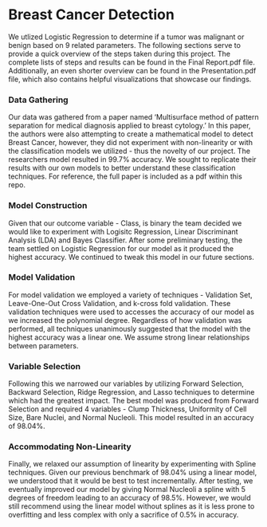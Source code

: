 # Breast Cancer Detection

We utlized Logistic Regression to determine if a tumor was malignant or benign based on 9 related parameters. The following sections serve to provide a quick overview of the steps taken during this project. The complete lists of steps and results can be found in the Final Report.pdf file. Additionally, an even shorter overview can be found in the Presentation.pdf file, which also contains helpful visualizations that showcase our findings.

### Data Gathering

Our data was gathered from a paper named ‘Multisurface method of pattern separation for medical diagnosis applied to breast cytology.’ In this paper, the authors were also attempting to create a mathematical model to detect Breast Cancer, however, they did not experiment with non-linearity or with the classification models we utilized - thus the novelty of our project. The researchers model resulted in 99.7% accuracy. We sought to replicate their results with our own models to better understand these classification techniques. For reference, the full paper is included as a pdf within this repo.

### Model Construction

Given that our outcome variable - Class, is binary the team decided we would like to experiment with Logisitc Regression, Linear Discriminant Analysis (LDA) and Bayes Classifier. After some preliminary testing, the team settled on Logistic Regression for our model as it produced the highest accuracy. We continued to tweak this model in our future sections.

### Model Validation

For model validation we employed a variety of techniques - Validation Set, Leave-One-Out Cross Validation, and k-cross fold validation. These validation techniques were used to accesses the accuracy of our model as we increased the polynomial degree. Regardless of how validation was performed, all techniques unanimously suggested that the model with the highest accuracy was a linear one. We assume strong linear relationships between parameters.

### Variable Selection

Following this we narrowed our variables by utilizing Forward Selection, Backward Selection, Ridge Regression, and Lasso techniques to determine which had the greatest impact. The best model was produced from Forward Selection and required 4 variables - Clump Thickness, Uniformity of Cell Size, Bare Nuclei, and Normal Nucleoli. This model resulted in an accuracy of 98.04%.

### Accommodating Non-Linearity

Finally, we relaxed our assumption of linearity by experimenting with Spline techniques. Given our previous benchmark of 98.04% using a linear model, we understood that it would be best to test incrementally. After testing, we eventually improved our model by giving Normal Nucleoli a spline with 5 degrees of freedom leading to an accuracy of 98.5%. However, we would still recommend using the linear model without splines as it is less prone to overfitting and less complex with only a sacrifice of 0.5% in accuracy.
